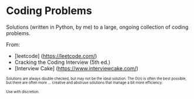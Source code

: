 # Coding Problems

Solutions (written in Python, by me) to a large, ongoing collection of coding problems.

From:
* [leetcode] (https://leetcode.com/)
* Cracking the Coding Interview (5th ed.)
* [Interview Cake] (https://www.interviewcake.com/)
 


<sub><sup> Solutions are always double checked, but may not be the ideal solution. The O(n) is often the best possible, but there are often more ... creative and abstruse solutions that manage a bit more efficiency. </sup></sub>

<sub><sup> Use with discretion. </sup></sub>

